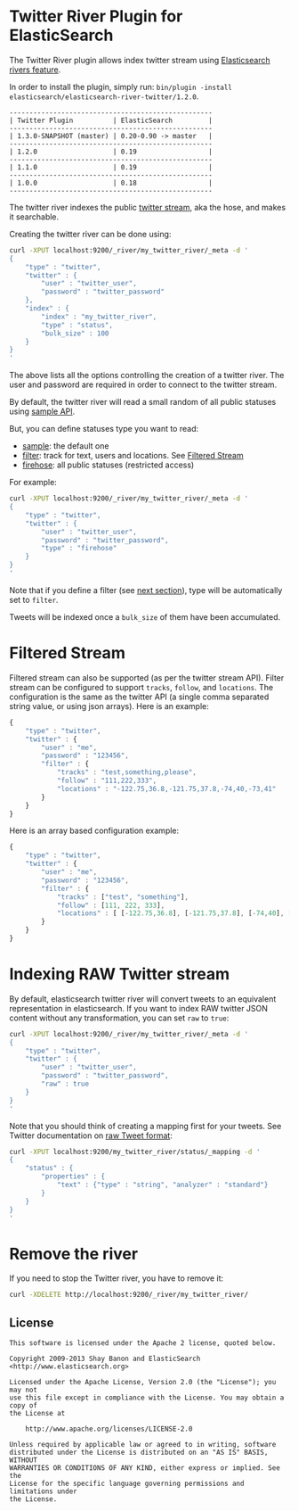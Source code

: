 Twitter River Plugin for ElasticSearch
==================================

The Twitter River plugin allows index twitter stream using
[Elasticsearch rivers feature](http://www.elasticsearch.org/guide/reference/river/).

In order to install the plugin, simply run: `bin/plugin -install elasticsearch/elasticsearch-river-twitter/1.2.0`.

    ---------------------------------------------------
    | Twitter Plugin          | ElasticSearch         |
    ---------------------------------------------------
    | 1.3.0-SNAPSHOT (master) | 0.20-0.90 -> master   |
    ---------------------------------------------------
    | 1.2.0                   | 0.19                  |
    ---------------------------------------------------
    | 1.1.0                   | 0.19                  |
    ---------------------------------------------------
    | 1.0.0                   | 0.18                  |
    ---------------------------------------------------

The twitter river indexes the public [twitter stream](http://dev.twitter.com/pages/streaming_api), aka the hose, and makes it searchable.

Creating the twitter river can be done using:

```sh
curl -XPUT localhost:9200/_river/my_twitter_river/_meta -d '
{
    "type" : "twitter",
    "twitter" : {
        "user" : "twitter_user",
        "password" : "twitter_password"
    },
    "index" : {
        "index" : "my_twitter_river",
        "type" : "status",
        "bulk_size" : 100
    }
}
'
```

The above lists all the options controlling the creation of a twitter river. The user and password are required in order to connect to the twitter stream.

By default, the twitter river will read a small random of all public statuses using [sample API](https://dev.twitter.com/docs/api/1.1/get/statuses/sample).

But, you can define statuses type you want to read:

* [sample](https://dev.twitter.com/docs/api/1.1/get/statuses/sample): the default one
* [filter](https://dev.twitter.com/docs/api/1.1/post/statuses/filter): track for text, users and locations.
See [Filtered Stream](#filtered-stream)
* [firehose](https://dev.twitter.com/docs/api/1.1/get/statuses/firehose): all public statuses (restricted access)

For example:

```sh
curl -XPUT localhost:9200/_river/my_twitter_river/_meta -d '
{
    "type" : "twitter",
    "twitter" : {
        "user" : "twitter_user",
        "password" : "twitter_password",
        "type" : "firehose"
    }
}
'
```

Note that if you define a filter (see [next section](#filtered-stream)), type will be automatically set to `filter`.

Tweets will be indexed once a `bulk_size` of them have been accumulated.

Filtered Stream
===============

Filtered stream can also be supported (as per the twitter stream API). Filter stream can be configured to support `tracks`, `follow`, and `locations`. The configuration is the same as the twitter API (a single comma separated string value, or using json arrays). Here is an example:

```javascript
{
    "type" : "twitter",
    "twitter" : {
        "user" : "me",
        "password" : "123456",
        "filter" : {
            "tracks" : "test,something,please",
            "follow" : "111,222,333",
            "locations" : "-122.75,36.8,-121.75,37.8,-74,40,-73,41"
        }
    }
}
```

Here is an array based configuration example:

```javascript
{
    "type" : "twitter",
    "twitter" : {
        "user" : "me",
        "password" : "123456",
        "filter" : {
            "tracks" : ["test", "something"],
            "follow" : [111, 222, 333],
            "locations" : [ [-122.75,36.8], [-121.75,37.8], [-74,40], [-73,41]]
        }
    }
}
```

Indexing RAW Twitter stream
===========================

By default, elasticsearch twitter river will convert tweets to an equivalent representation
in elasticsearch. If you want to index RAW twitter JSON content without any transformation,
you can set `raw` to `true`:

```sh
curl -XPUT localhost:9200/_river/my_twitter_river/_meta -d '
{
    "type" : "twitter",
    "twitter" : {
        "user" : "twitter_user",
        "password" : "twitter_password",
        "raw" : true
    }
}
'
```

Note that you should think of creating a mapping first for your tweets. See Twitter documentation on
[raw Tweet format](https://dev.twitter.com/docs/platform-objects/tweets):

```sh
curl -XPUT localhost:9200/my_twitter_river/status/_mapping -d '
{
    "status" : {
        "properties" : {
            "text" : {"type" : "string", "analyzer" : "standard"}
        }
    }
}
'
```



Remove the river
================

If you need to stop the Twitter river, you have to remove it:

```sh
curl -XDELETE http://localhost:9200/_river/my_twitter_river/
```


License
-------

    This software is licensed under the Apache 2 license, quoted below.

    Copyright 2009-2013 Shay Banon and ElasticSearch <http://www.elasticsearch.org>

    Licensed under the Apache License, Version 2.0 (the "License"); you may not
    use this file except in compliance with the License. You may obtain a copy of
    the License at

        http://www.apache.org/licenses/LICENSE-2.0

    Unless required by applicable law or agreed to in writing, software
    distributed under the License is distributed on an "AS IS" BASIS, WITHOUT
    WARRANTIES OR CONDITIONS OF ANY KIND, either express or implied. See the
    License for the specific language governing permissions and limitations under
    the License.
